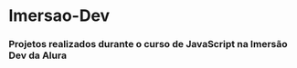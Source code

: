 <h1>Imersao-Dev</h1>

<h3> Projetos realizados durante o curso de JavaScript na Imersão Dev da Alura</h3>
